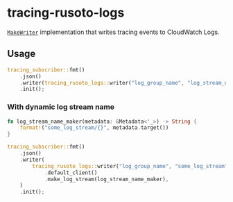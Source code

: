 # tracing-rusoto-logs

[`MakeWriter`](https://docs.rs/tracing-subscriber/0.2.19/tracing_subscriber/fmt/trait.MakeWriter.html) implementation
that writes tracing events to CloudWatch Logs.

## Usage

```rust
tracing_subscriber::fmt()
    .json()
    .writer(tracing_rusoto_logs::writer("log_group_name", "log_stream_name").default_client())
    .init();
```

### With dynamic log stream name

```rust
fn log_stream_name_maker(metadata: &Metadata<'_>) -> String {
    format!("some_log_stream/{}", metadata.target())
}

tracing_subscriber::fmt()
    .json()
    .writer(
        tracing_rusoto_logs::writer("log_group_name", "some_log_stream")
            .default_client()
            .make_log_stream(log_stream_name_maker),
    )
    .init();
```
